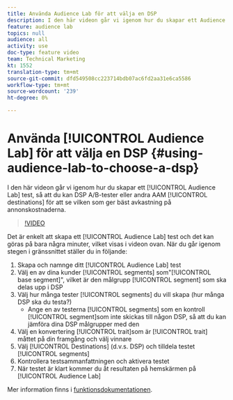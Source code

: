 ```yaml
---
title: Använda Audience Lab för att välja en DSP
description: I den här videon går vi igenom hur du skapar ett Audience Lab-test, så att du kan testa A/B-DSP eller andra AAM för att se vilken som ger bäst avkastning på annonskostnaderna.
feature: audience lab
topics: null
audience: all
activity: use
doc-type: feature video
team: Technical Marketing
kt: 1552
translation-type: tm+mt
source-git-commit: dfd549508cc223714bdb07ac6fd2aa31e6ca5586
workflow-type: tm+mt
source-wordcount: '239'
ht-degree: 0%

---
```



# Använda [!UICONTROL Audience Lab] för att välja en DSP {#using-audience-lab-to-choose-a-dsp}

I den här videon går vi igenom hur du skapar ett [!UICONTROL Audience Lab] test, så att du kan DSP A/B-tester eller andra AAM [!UICONTROL destinations] för att se vilken som ger bäst avkastning på annonskostnaderna.

>[!VIDEO](https://video.tv.adobe.com/v/24923/?quality=12)

Det är enkelt att skapa ett [!UICONTROL Audience Lab] test och det kan göras på bara några minuter, vilket visas i videon ovan. När du går igenom stegen i gränssnittet ställer du in följande:

1. Skapa och namnge ditt [!UICONTROL Audience Lab] test
1. Välj en av dina kunder [!UICONTROL segments] som&quot;[!UICONTROL base segment]&quot;, vilket är den målgrupp [!UICONTROL segment] som ska delas upp i DSP
1. Välj hur många tester [!UICONTROL segments] du vill skapa (hur många DSP ska du testa?)
   * Ange en av testerna [!UICONTROL segments] som en kontroll [!UICONTROL segment]som inte skickas till någon DSP, så att du kan jämföra dina DSP målgrupper med den
1. Välj en konvertering [!UICONTROL trait]som är [!UICONTROL trait] måttet på din framgång och välj vinnare
1. Välj [!UICONTROL Destinations] (d.v.s. DSP) och tilldela testet [!UICONTROL segments]
1. Kontrollera testsammanfattningen och aktivera testet
1. När testet är klart kommer du åt resultaten på hemskärmen på [!UICONTROL Audience Lab]

Mer information finns i [funktionsdokumentationen](https://marketing.adobe.com/resources/help/en_US/aam/audience-lab.html).